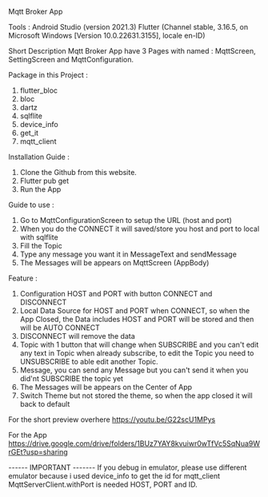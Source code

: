 Mqtt Broker App

Tools :
Android Studio (version 2021.3)
Flutter (Channel stable, 3.16.5, on Microsoft Windows [Version 10.0.22631.3155], locale en-ID)

Short Description
Mqtt Broker App have 3 Pages with named : MqttScreen, SettingScreen and MqttConfiguration.

Package in this Project :
1. flutter_bloc
2. bloc
3. dartz
4. sqlflite
5. device_info
6. get_it
7. mqtt_client

Installation Guide :
1. Clone the Github from this website.
2. Flutter pub get
3. Run the App

Guide to use :
1. Go to MqttConfigurationScreen to setup the URL (host and port)
2. When you do the CONNECT it will saved/store you host and port to local with sqlflite
3. Fill the Topic
4. Type any message you want it in MessageText and sendMessage
5. The Messages will be appears on MqttScreen (AppBody)

Feature :
1. Configuration HOST and PORT with button CONNECT and DISCONNECT
2. Local Data Source for HOST and PORT when CONNECT, so when the App Closed, the Data includes HOST and PORT will be stored and then will be AUTO CONNECT
3. DISCONNECT will remove the data
4. Topic with 1 button that will change when SUBSCRIBE and you can't edit any text in Topic when already subscribe, to edit the Topic you need to UNSUBSCRIBE to able edit another Topic.
5. Message, you can send any Message but you can't send it when you did'nt SUBSCRIBE the topic yet
6. The Messages will be appears on the Center of App
7. Switch Theme but not stored the theme, so when the app closed it will back to default

For the short preview overhere
https://youtu.be/G22scU1MPys

For the App
https://drive.google.com/drive/folders/1BUz7YAY8kvuiwr0wTfVc5SqNua9WrGEt?usp=sharing

------ IMPORTANT -------
If you debug in emulator, please use different emulator because i used device_info to get the id for mqtt_client
MqttServerClient.withPort is needed HOST, PORT and ID.
